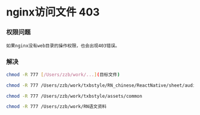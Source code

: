 # nginx访问文件 403

### 权限问题
    如果nginx没有web目录的操作权限，也会出现403错误。
### 解决
```sh
chmod -R 777 [/Users/zzb/work/...](目标文件)

chmod -R 777 /Users/zzb/work/txbstyle/RN_chinese/ReactNative/sheet/audio

chmod -R 777 /Users/zzb/work/txbstyle/assets/common

chmod -R 777 /Users/zzb/work/RN语文资料

```